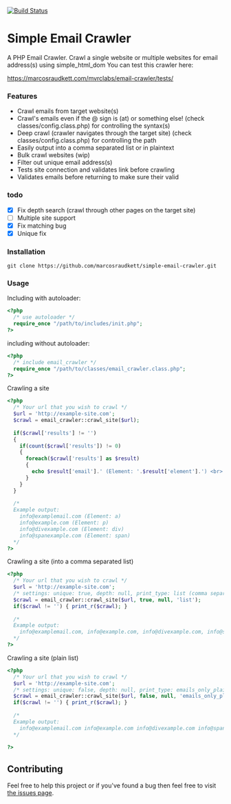 [![Build Status](https://travis-ci.org/marcosraudkett/simple-email-crawler.svg?branch=master)](https://travis-ci.org/marcosraudkett/simple-email-crawler)

# Simple Email Crawler
A PHP Email Crawler. Crawl a single website or multiple websites for email address(s) using simple_html_dom
You can test this crawler here:

https://marcosraudkett.com/mvrclabs/email-crawler/tests/

### Features
<ul>
  <li>Crawl emails from target website(s)</li>
  <li>Crawl's emails even if the @ sign is (at) or something else! (check classes/config.class.php) for controlling the syntax(s)</li>
  <li>Deep crawl (crawler navigates through the target site) (check classes/config.class.php) for controlling the path</li> 
  <li>Easily output into a comma separated list or in plaintext</li>
  <li>Bulk crawl websites (wip)</li>
  <li>Filter out unique email address(s)</li>
  <li>Tests site connection and validates link before crawling</li>
  <li>Validates emails before returning to make sure their valid</li>
</ul>


### todo
- [x] Fix depth search (crawl through other pages on the target site)<br>
- [ ] Multiple site support
- [x] Fix matching bug
- [x] Unique fix

### Installation
```
git clone https://github.com/marcosraudkett/simple-email-crawler.git
```

### Usage
Including with autoloader:
```php
<?php
  /* use autoloader */
  require_once "/path/to/includes/init.php";
?>
```
including without autoloader: 

```php
<?php
  /* include email_crawler */
  require_once "/path/to/classes/email_crawler.class.php";
?>
```
Crawling a site
```php
<?php
  /* Your url that you wish to crawl */
  $url = 'http://example-site.com';
  $crawl = email_crawler::crawl_site($url);
  
  if($crawl['results'] != '')
  {
    if(count($crawl['results']) != 0) 
    {
      foreach($crawl['results'] as $result) 
      {
        echo $result['email'].' (Element: '.$result['element'].') <br>'; 
      }
    }
  }
  
  /* 
  Example output:
    info@examplemail.com (Element: a) 
    info@example.com (Element: p) 
    info@divexample.com (Element: div) 
    info@spanexample.com (Element: span) 
  */
?>
```

Crawling a site (into a comma separated list)
```php
<?php
  /* Your url that you wish to crawl */
  $url = 'http://example-site.com';
  /* settings: unique: true, depth: null, print_type: list (comma separated) */
  $crawl = email_crawler::crawl_site($url, true, null, 'list');
  if($crawl != '') { print_r($crawl); }
  
  /* 
  Example output:
    info@examplemail.com, info@example.com, info@divexample.com, info@spanexample.com
  */
?>
```

Crawling a site (plain list)
```php
<?php
  /* Your url that you wish to crawl */
  $url = 'http://example-site.com';
  /* settings: unique: false, depth: null, print_type: emails_only_plain */
  $crawl = email_crawler::crawl_site($url, false, null, 'emails_only_plain');
  if($crawl != '') { print_r($crawl); }
  
  /* 
  Example output:
    info@examplemail.com info@example.com info@divexample.com info@spanexample.com
  */
  
?>
```

## Contributing
Feel free to help this project or if you've found a bug then feel free to visit [the issues page](https://github.com/marcosraudkett/simple-email-crawler/issues).
